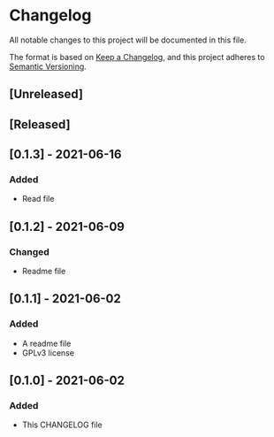 # Changelog
All notable changes to this project will be documented in this file.

The format is based on [Keep a Changelog](https://keepachangelog.com/en/1.0.0/),
and this project adheres to [Semantic Versioning](https://semver.org/spec/v2.0.0.html).

## [Unreleased]

## [Released]

## [0.1.3] - 2021-06-16
### Added
- Read file

## [0.1.2] - 2021-06-09
### Changed
- Readme file

## [0.1.1] - 2021-06-02
### Added
- A readme file
- GPLv3 license

## [0.1.0] - 2021-06-02
### Added
- This CHANGELOG file
